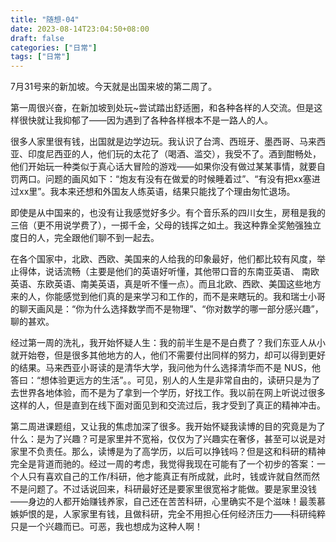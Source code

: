 ```yaml
---
title: "随想-04"
date: 2023-08-14T23:04:50+08:00
draft: false
categories: ["日常"]
tags: ["日常"]
---
```


7月31号来的新加坡。今天就是出国来坡的第二周了。

第一周很兴奋，在新加坡到处玩~尝试踏出舒适圈，和各种各样的人交流。但是这样很快就让我抑郁了——因为遇到了各种各样根本不是一路人的人。

很多人家里很有钱，出国就是边学边玩。我认识了台湾、西班牙、墨西哥、马来西亚、印度尼西亚的人，他们玩的太花了（喝酒、滥交），我受不了。酒到酣畅处，他们开始玩一种类似于真心话大冒险的游戏——如果你没有做过某某事情，就要自罚两口。问题的画风如下：“炮友有没有在做爱的时候睡着过”、“有没有把xx塞进过xx里”。我本来还想和外国友人练英语，结果只能找了个理由匆忙退场。

即使是从中国来的，也没有让我感觉好多少。有个音乐系的四川女生，房租是我的三倍（更不用说学费了），一掷千金，父母的钱挥之如土。我这种靠全奖勉强独立度日的人，完全跟他们聊不到一起去。

在各个国家中，北欧、西欧、美国来的人给我的印象最好，他们都比较有风度，举止得体，说话流畅（主要是他们的英语好听懂，其他带口音的东南亚英语、
南欧英语、东欧英语、南美英语，真是听不懂一点）。而且北欧、西欧、美国这些地方来的人，你能感觉到他们真的是来学习和工作的，而不是来瞎玩的。我和瑞士小哥的聊天画风是：“你为什么选择数学而不是物理”、“你对数学的哪一部分感兴趣”，聊的甚欢。

经过第一周的洗礼，我开始怀疑人生：我的前半生是不是白费了？我们东亚人从小就开始卷，但是很多其他地方的人，他们不需要付出同样的努力，却可以得到更好的结果。马来西亚小哥读的是清华大学，我问他为什么选择清华而不是 NUS，他答曰：“想体验更远方的生活”。。可见，别人的人生是非常自由的，读研只是为了去世界各地体验，而不是为了拿到一个学历，好找工作。我以前在网上听说过很多这样的人，但是直到在线下面对面见到和交流过后，我才受到了真正的精神冲击。

第二周进课题组，又让我的焦虑加深了很多。我开始怀疑我读博的目的究竟是为了什么：是为了兴趣？可是家里并不宽裕，仅仅为了兴趣实在奢侈，甚至可以说是对家里不负责任。那么，读博是为了高学历，以后可以挣钱吗？但是这和科研的精神完全是背道而驰的。经过一周的考虑，我觉得我现在可能有了一个初步的答案：一个人只有喜欢自己的工作/科研，他才能真正有所成就，此时，钱或许就自然而然不是问题了。不过话说回来，科研最好还是要家里很宽裕才能做。要是家里没钱——身边的人都开始赚钱养家，自己还在苦苦科研，心里确实不是个滋味！最羡慕嫉妒恨的是，人家家里有钱，且做科研，完全不用担心任何经济压力——科研纯粹只是一个兴趣而已。可恶，我也想成为这种人啊！